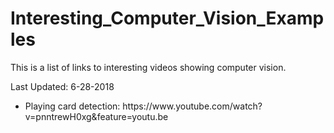# Interesting_Computer_Vision_Examples
This is a list of links to interesting videos showing computer vision.

Last Updated: 6-28-2018

<ul>
  <li>
    Playing card detection: https://www.youtube.com/watch?v=pnntrewH0xg&feature=youtu.be
  </li>
</ul>
